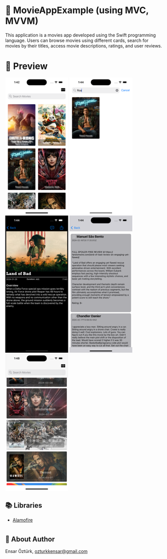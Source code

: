 # 🍿 MovieAppExample (using MVC, MVVM)
This application is a movies app developed using the Swift programming language. Users can browse movies using different cards, search for movies by their titles, access movie descriptions, ratings, and user reviews.

# 🔎 Preview
<p float="left">
<img src="https://github.com/EnsarOzturk/MovieAppExample/blob/mvvm/Screenshots/ListSmall.png" width="200" />
<img src="https://github.com/EnsarOzturk/MovieAppExample/blob/mvvm/Screenshots/Searching.png" width="200" /> 
<img src="https://github.com/EnsarOzturk/MovieAppExample/blob/mvvm/Screenshots/Detail.png" width="200" /> 
<img src="https://github.com/EnsarOzturk/MovieAppExample/blob/mvvm/Screenshots/Reviews.png" width="200"/>
<img src="https://github.com/EnsarOzturk/MovieAppExample/blob/mvvm/Screenshots/ListBig.png" width="200" />
</p>

## 📚 Libraries
- [Alamofire](https://github.com/Alamofire/Alamofire)

#

## 👤 About Author
Ensar Öztürk, [ozturkkensar@gmail.com](mailto:ozturkkensar@gmail.com)
